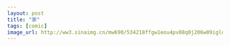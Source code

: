 ```yaml
---
layout: post
title: "家"
tags: [comic]
image_url: http://ww3.sinaimg.cn/mw690/534218ffgw1eou4pv08q0j206w09iglo.jpg
---
```



